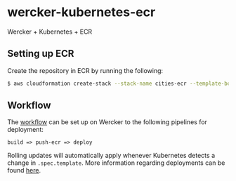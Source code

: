 # wercker-kubernetes-ecr

Wercker + Kubernetes + ECR

## Setting up ECR

Create the repository in ECR by running the following:
```sh
$ aws cloudformation create-stack --stack-name cities-ecr --template-body file://cloudformation-ecr.yml --region us-east-1
```
## Workflow

The [workflow](http://devcenter.wercker.com/docs/workflows) can be set up on Wercker to the following pipelines for deployment:

```
build => push-ecr => deploy
```

Rolling updates will automatically apply whenever Kubernetes detects a change in `.spec.template`. More information regarding deployments can be found [here](http://kubernetes.io/docs/user-guide/deployments/#updating-a-deployment).

